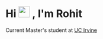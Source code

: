 # Hi <img src="https://raw.githubusercontent.com/MartinHeinz/MartinHeinz/master/wave.gif" width="30px"> , I'm Rohit

Current Master's student at [UC Irvine](https://mcs.ics.uci.edu/)
